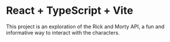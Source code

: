 # React + TypeScript + Vite
This project is an exploration of the Rick and Morty API, a fun and informative way to interact with the characters.

